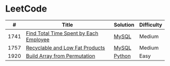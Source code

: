 LeetCode
========

| #    | Title                                                                                                           | Solution                | Difficulty |
|------|-----------------------------------------------------------------------------------------------------------------|-------------------------|------------|
| 1741 | [Find Total Time Spent by Each Employee](https://leetcode.com/problems/find-total-time-spent-by-each-employee/) | [MySQL](./sql/1741.sql) | Medium     |
| 1757 | [Recyclable and Low Fat Products](https://leetcode.com/problems/recyclable-and-low-fat-products/)               | [MySQL](./sql/1757.sql) | Medium     |
| 1920 | [Build Array from Permutation](https://leetcode.com/problems/build-array-from-permutation/)                     | [Python](./go/1920.go)  | Easy       |
